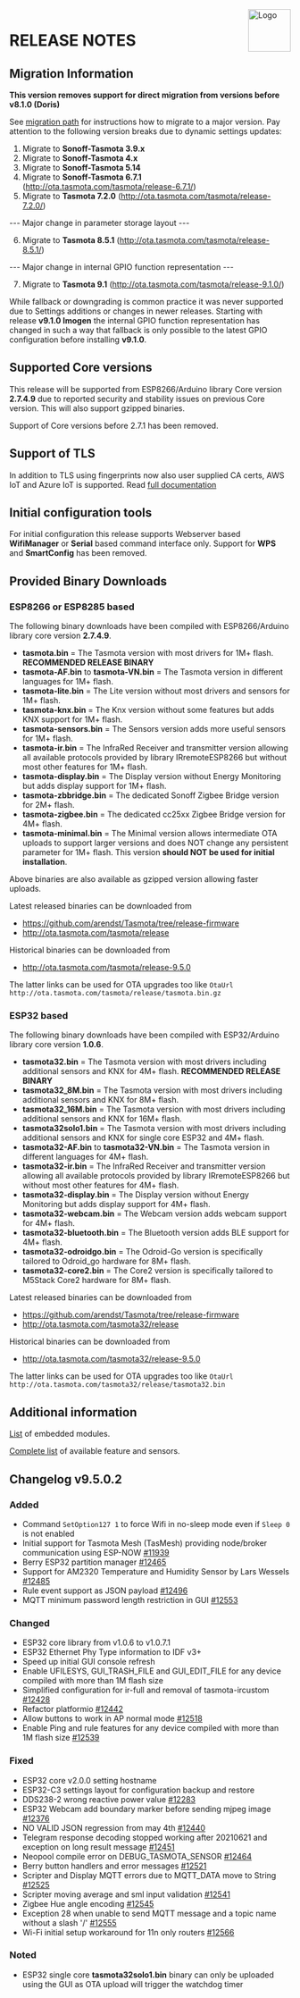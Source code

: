 <img src="https://github.com/arendst/Tasmota/blob/master/tools/logo/TASMOTA_FullLogo_Vector.svg" alt="Logo" align="right" height="76"/>

# RELEASE NOTES

## Migration Information

**This version removes support for direct migration from versions before v8.1.0 (Doris)**

See [migration path](https://tasmota.github.io/docs/Upgrading#migration-path) for instructions how to migrate to a major version. Pay attention to the following version breaks due to dynamic settings updates:

1. Migrate to **Sonoff-Tasmota 3.9.x**
2. Migrate to **Sonoff-Tasmota 4.x**
3. Migrate to **Sonoff-Tasmota 5.14**
4. Migrate to **Sonoff-Tasmota 6.7.1** (http://ota.tasmota.com/tasmota/release-6.7.1/)
5. Migrate to **Tasmota 7.2.0** (http://ota.tasmota.com/tasmota/release-7.2.0/)

--- Major change in parameter storage layout ---

6. Migrate to **Tasmota 8.5.1** (http://ota.tasmota.com/tasmota/release-8.5.1/)

--- Major change in internal GPIO function representation ---

7. Migrate to **Tasmota 9.1** (http://ota.tasmota.com/tasmota/release-9.1.0/)

While fallback or downgrading is common practice it was never supported due to Settings additions or changes in newer releases. Starting with release **v9.1.0 Imogen** the internal GPIO function representation has changed in such a way that fallback is only possible to the latest GPIO configuration before installing **v9.1.0**.

## Supported Core versions

This release will be supported from ESP8266/Arduino library Core version **2.7.4.9** due to reported security and stability issues on previous Core version. This will also support gzipped binaries.

Support of Core versions before 2.7.1 has been removed.

## Support of TLS

In addition to TLS using fingerprints now also user supplied CA certs, AWS IoT and Azure IoT is supported. Read [full documentation](https://tasmota.github.io/docs/AWS-IoT)

## Initial configuration tools

For initial configuration this release supports Webserver based **WifiManager** or **Serial** based command interface only. Support for **WPS** and **SmartConfig** has been removed.

## Provided Binary Downloads

### ESP8266 or ESP8285 based
The following binary downloads have been compiled with ESP8266/Arduino library core version **2.7.4.9**.

- **tasmota.bin** = The Tasmota version with most drivers for 1M+ flash. **RECOMMENDED RELEASE BINARY**
- **tasmota-AF.bin** to **tasmota-VN.bin** = The Tasmota version in different languages for 1M+ flash.
- **tasmota-lite.bin** = The Lite version without most drivers and sensors for 1M+ flash.
- **tasmota-knx.bin** = The Knx version without some features but adds KNX support for 1M+ flash.
- **tasmota-sensors.bin** = The Sensors version adds more useful sensors for 1M+ flash.
- **tasmota-ir.bin** = The InfraRed Receiver and transmitter version allowing all available protocols provided by library IRremoteESP8266 but without most other features for 1M+ flash.
- **tasmota-display.bin** = The Display version without Energy Monitoring but adds display support for 1M+ flash.
- **tasmota-zbbridge.bin** = The dedicated Sonoff Zigbee Bridge version for 2M+ flash.
- **tasmota-zigbee.bin** = The dedicated cc25xx Zigbee Bridge version for 4M+ flash.
- **tasmota-minimal.bin** = The Minimal version allows intermediate OTA uploads to support larger versions and does NOT change any persistent parameter for 1M+ flash. This version **should NOT be used for initial installation**.

Above binaries are also available as gzipped version allowing faster uploads.

Latest released binaries can be downloaded from
- https://github.com/arendst/Tasmota/tree/release-firmware
- http://ota.tasmota.com/tasmota/release

Historical binaries can be downloaded from
- http://ota.tasmota.com/tasmota/release-9.5.0

The latter links can be used for OTA upgrades too like ``OtaUrl http://ota.tasmota.com/tasmota/release/tasmota.bin.gz``

### ESP32 based
The following binary downloads have been compiled with ESP32/Arduino library core version **1.0.6**.

- **tasmota32.bin** = The Tasmota version with most drivers including additional sensors and KNX for 4M+ flash.  **RECOMMENDED RELEASE BINARY**
- **tasmota32_8M.bin** = The Tasmota version with most drivers including additional sensors and KNX for 8M+ flash.
- **tasmota32_16M.bin** = The Tasmota version with most drivers including additional sensors and KNX for 16M+ flash.
- **tasmota32solo1.bin** = The Tasmota version with most drivers including additional sensors and KNX for single core ESP32 and 4M+ flash.
- **tasmota32-AF.bin** to **tasmota32-VN.bin** = The Tasmota version in different languages for 4M+ flash.
- **tasmota32-ir.bin** = The InfraRed Receiver and transmitter version allowing all available protocols provided by library IRremoteESP8266 but without most other features for 4M+ flash.
- **tasmota32-display.bin** = The Display version without Energy Monitoring but adds display support for 4M+ flash.
- **tasmota32-webcam.bin** = The Webcam version adds webcam support for 4M+ flash.
- **tasmota32-bluetooth.bin** = The Bluetooth version adds BLE support for 4M+ flash.
- **tasmota32-odroidgo.bin** = The Odroid-Go version is specifically tailored to Odroid_go hardware for 8M+ flash.
- **tasmota32-core2.bin** = The Core2 version is specifically tailored to M5Stack Core2 hardware for 8M+ flash.

Latest released binaries can be downloaded from
- https://github.com/arendst/Tasmota/tree/release-firmware
- http://ota.tasmota.com/tasmota32/release

Historical binaries can be downloaded from
- http://ota.tasmota.com/tasmota32/release-9.5.0

The latter links can be used for OTA upgrades too like ``OtaUrl http://ota.tasmota.com/tasmota32/release/tasmota32.bin``

## Additional information

[List](MODULES.md) of embedded modules.

[Complete list](BUILDS.md) of available feature and sensors.

## Changelog v9.5.0.2
### Added
- Command ``SetOption127 1`` to force Wifi in no-sleep mode even if ``Sleep 0`` is not enabled
- Initial support for Tasmota Mesh (TasMesh) providing node/broker communication using ESP-NOW [#11939](https://github.com/arendst/Tasmota/issues/11939)
- Berry ESP32 partition manager [#12465](https://github.com/arendst/Tasmota/issues/12465)
- Support for AM2320 Temperature and Humidity Sensor by Lars Wessels [#12485](https://github.com/arendst/Tasmota/issues/12485)
- Rule event support as JSON payload [#12496](https://github.com/arendst/Tasmota/issues/12496)
- MQTT minimum password length restriction in GUI [#12553](https://github.com/arendst/Tasmota/issues/12553)

### Changed
- ESP32 core library from v1.0.6 to v1.0.7.1
- ESP32 Ethernet Phy Type information to IDF v3+
- Speed up initial GUI console refresh
- Enable UFILESYS, GUI_TRASH_FILE and GUI_EDIT_FILE for any device compiled with more than 1M flash size
- Simplified configuration for ir-full and removal of tasmota-ircustom [#12428](https://github.com/arendst/Tasmota/issues/12428)
- Refactor platformio [#12442](https://github.com/arendst/Tasmota/issues/12442)
- Allow buttons to work in AP normal mode [#12518](https://github.com/arendst/Tasmota/issues/12518)
- Enable Ping and rule features for any device compiled with more than 1M flash size [#12539](https://github.com/arendst/Tasmota/issues/12539)

### Fixed
- ESP32 core v2.0.0 setting hostname
- ESP32-C3 settings layout for configuration backup and restore
- DDS238-2 wrong reactive power value [#12283](https://github.com/arendst/Tasmota/issues/12283)
- ESP32 Webcam add boundary marker before sending mjpeg image [#12376](https://github.com/arendst/Tasmota/issues/12376)
- NO VALID JSON regression from may 4th [#12440](https://github.com/arendst/Tasmota/issues/12440)
- Telegram response decoding stopped working after 20210621 and exception on long result message [#12451](https://github.com/arendst/Tasmota/issues/12451)
- Neopool compile error on DEBUG_TASMOTA_SENSOR [#12464](https://github.com/arendst/Tasmota/issues/12464)
- Berry button handlers and error messages [#12521](https://github.com/arendst/Tasmota/issues/12521)
- Scripter and Display MQTT errors due to MQTT_DATA move to String [#12525](https://github.com/arendst/Tasmota/issues/12525)
- Scripter moving average and sml input validation [#12541](https://github.com/arendst/Tasmota/issues/12541)
- Zigbee Hue angle encoding [#12545](https://github.com/arendst/Tasmota/issues/12545)
- Exception 28 when unable to send MQTT message and a topic name without a slash '/' [#12555](https://github.com/arendst/Tasmota/issues/12555)
- Wi-Fi initial setup workaround for 11n only routers [#12566](https://github.com/arendst/Tasmota/issues/12566)

### Noted
- ESP32 single core **tasmota32solo1.bin** binary can only be uploaded using the GUI as OTA upload will trigger the watchdog timer